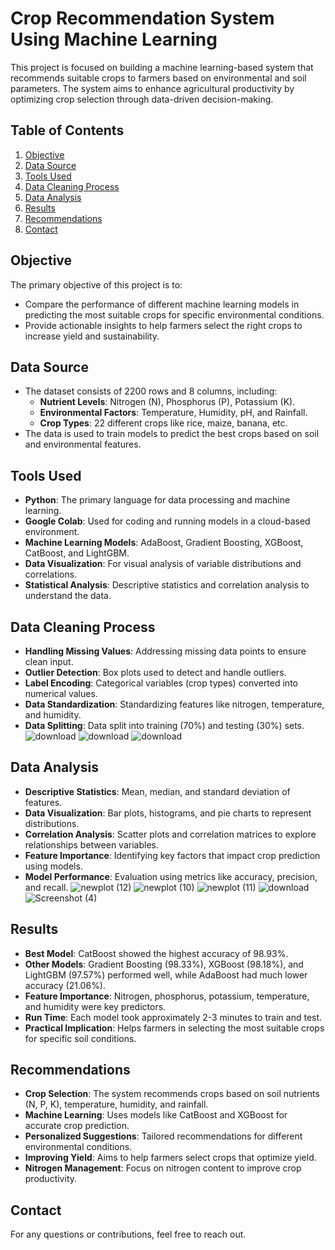 
# Crop Recommendation System Using Machine Learning

This project is focused on building a machine learning-based system that recommends suitable crops to farmers based on environmental and soil parameters. The system aims to enhance agricultural productivity by optimizing crop selection through data-driven decision-making.

## Table of Contents
1. [Objective](#objective)
2. [Data Source](#data-source)
3. [Tools Used](#tools-used)
4. [Data Cleaning Process](#data-cleaning-process)
5. [Data Analysis](#data-analysis)
6. [Results](#results)
7. [Recommendations](#recommendations)
8. [Contact](#contact)

## Objective
The primary objective of this project is to:
- Compare the performance of different machine learning models in predicting the most suitable crops for specific environmental conditions.
- Provide actionable insights to help farmers select the right crops to increase yield and sustainability.

## Data Source
- The dataset consists of 2200 rows and 8 columns, including:
  - **Nutrient Levels**: Nitrogen (N), Phosphorus (P), Potassium (K).
  - **Environmental Factors**: Temperature, Humidity, pH, and Rainfall.
  - **Crop Types**: 22 different crops like rice, maize, banana, etc.
- The data is used to train models to predict the best crops based on soil and environmental features.

## Tools Used
- **Python**: The primary language for data processing and machine learning.
- **Google Colab**: Used for coding and running models in a cloud-based environment.
- **Machine Learning Models**: AdaBoost, Gradient Boosting, XGBoost, CatBoost, and LightGBM.
- **Data Visualization**: For visual analysis of variable distributions and correlations.
- **Statistical Analysis**: Descriptive statistics and correlation analysis to understand the data.

## Data Cleaning Process
- **Handling Missing Values**: Addressing missing data points to ensure clean input.
- **Outlier Detection**: Box plots used to detect and handle outliers.
- **Label Encoding**: Categorical variables (crop types) converted into numerical values.
- **Data Standardization**: Standardizing features like nitrogen, temperature, and humidity.
- **Data Splitting**: Data split into training (70%) and testing (30%) sets.
![download](https://github.com/user-attachments/assets/d0f43209-c0ba-48f9-a498-c82123398fd8)
![download](https://github.com/user-attachments/assets/e5befe73-8cbd-429d-97b5-787fb15903b5)
![download](https://github.com/user-attachments/assets/ba9e94f9-2f57-45f2-a708-a86fa4b102f5)



## Data Analysis
- **Descriptive Statistics**: Mean, median, and standard deviation of features.
- **Data Visualization**: Bar plots, histograms, and pie charts to represent distributions.
- **Correlation Analysis**: Scatter plots and correlation matrices to explore relationships between variables.
- **Feature Importance**: Identifying key factors that impact crop prediction using models.
- **Model Performance**: Evaluation using metrics like accuracy, precision, and recall.
![newplot (12)](https://github.com/user-attachments/assets/83ef6aab-7b92-4c25-857c-77cfd5692156)
![newplot (10)](https://github.com/user-attachments/assets/1361c1af-f2b5-4c56-a289-f81a62b2c030)
![newplot (11)](https://github.com/user-attachments/assets/61b21c5b-318b-47aa-bcae-bae0e6dca2c4)
![download](https://github.com/user-attachments/assets/b5251346-a06b-4cc1-9c0e-be9db1c91a8d)
![Screenshot (4)](https://github.com/user-attachments/assets/4857a2cf-d94a-4d2e-933d-0ee00eb9e2e7)

## Results
- **Best Model**: CatBoost showed the highest accuracy of 98.93%.
- **Other Models**: Gradient Boosting (98.33%), XGBoost (98.18%), and LightGBM (97.57%) performed well, while AdaBoost had much lower accuracy (21.06%).
- **Feature Importance**: Nitrogen, phosphorus, potassium, temperature, and humidity were key predictors.
- **Run Time**: Each model took approximately 2-3 minutes to train and test.
- **Practical Implication**: Helps farmers in selecting the most suitable crops for specific soil conditions.

## Recommendations
- **Crop Selection**: The system recommends crops based on soil nutrients (N, P, K), temperature, humidity, and rainfall.
- **Machine Learning**: Uses models like CatBoost and XGBoost for accurate crop prediction.
- **Personalized Suggestions**: Tailored recommendations for different environmental conditions.
- **Improving Yield**: Aims to help farmers select crops that optimize yield.
- **Nitrogen Management**: Focus on nitrogen content to improve crop productivity.


## Contact
For any questions or contributions, feel free to reach out.
